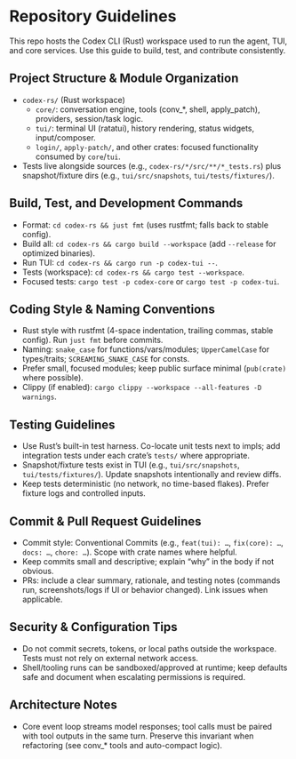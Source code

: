 # Repository Guidelines

This repo hosts the Codex CLI (Rust) workspace used to run the agent, TUI, and core services. Use this guide to build, test, and contribute consistently.

## Project Structure & Module Organization
- `codex-rs/` (Rust workspace)
  - `core/`: conversation engine, tools (conv_*, shell, apply_patch), providers, session/task logic.
  - `tui/`: terminal UI (ratatui), history rendering, status widgets, input/composer.
  - `login/`, `apply-patch/`, and other crates: focused functionality consumed by `core`/`tui`.
- Tests live alongside sources (e.g., `codex-rs/*/src/**/*_tests.rs`) plus snapshot/fixture dirs (e.g., `tui/src/snapshots`, `tui/tests/fixtures/`).

## Build, Test, and Development Commands
- Format: `cd codex-rs && just fmt` (uses rustfmt; falls back to stable config).
- Build all: `cd codex-rs && cargo build --workspace` (add `--release` for optimized binaries).
- Run TUI: `cd codex-rs && cargo run -p codex-tui --`.
- Tests (workspace): `cd codex-rs && cargo test --workspace`.
- Focused tests: `cargo test -p codex-core` or `cargo test -p codex-tui`.

## Coding Style & Naming Conventions
- Rust style with rustfmt (4-space indentation, trailing commas, stable config). Run `just fmt` before commits.
- Naming: `snake_case` for functions/vars/modules; `UpperCamelCase` for types/traits; `SCREAMING_SNAKE_CASE` for consts.
- Prefer small, focused modules; keep public surface minimal (`pub(crate)` where possible).
- Clippy (if enabled): `cargo clippy --workspace --all-features -D warnings`.

## Testing Guidelines
- Use Rust’s built-in test harness. Co-locate unit tests next to impls; add integration tests under each crate’s `tests/` where appropriate.
- Snapshot/fixture tests exist in TUI (e.g., `tui/src/snapshots`, `tui/tests/fixtures/`). Update snapshots intentionally and review diffs.
- Keep tests deterministic (no network, no time-based flakes). Prefer fixture logs and controlled inputs.

## Commit & Pull Request Guidelines
- Commit style: Conventional Commits (e.g., `feat(tui): …`, `fix(core): …`, `docs: …`, `chore: …`). Scope with crate names where helpful.
- Keep commits small and descriptive; explain “why” in the body if not obvious.
- PRs: include a clear summary, rationale, and testing notes (commands run, screenshots/logs if UI or behavior changed). Link issues when applicable.

## Security & Configuration Tips
- Do not commit secrets, tokens, or local paths outside the workspace. Tests must not rely on external network access.
- Shell/tooling runs can be sandboxed/approved at runtime; keep defaults safe and document when escalating permissions is required.

## Architecture Notes
- Core event loop streams model responses; tool calls must be paired with tool outputs in the same turn. Preserve this invariant when refactoring (see conv_* tools and auto-compact logic).
